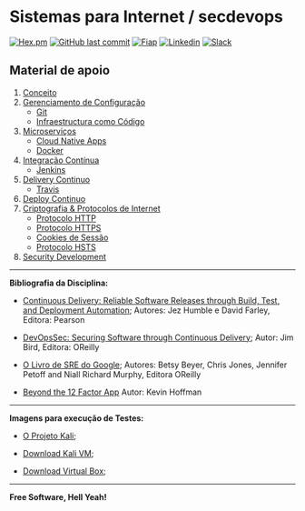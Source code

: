 # Sistemas para Internet / secdevops

[![Hex.pm](https://img.shields.io/hexpm/l/plug.svg)](https://github.com/2TINsecdevops/classroom/blob/master/LICENCE.md) [![GitHub last commit](https://img.shields.io/github/last-commit/google/skia.svg)](https://github.com/2TINsecdevops/classroom/commits/master) [![Fiap](https://img.shields.io/badge/Fiap-2018-ff0080.svg)](https://www.fiap.com.br/) [![Linkedin](https://img.shields.io/badge/Linkedin-hpinfo-00BFFF.svg)](https://www.linkedin.com/in/hpinfo/) [![Slack](https://img.shields.io/badge/slack-%23fiapsecdevops-yellow.svg)](https://join.slack.com/t/fiapsecdevops/shared_invite/enQtMzA5MDUyNTU3ODg5LWY4OTIxYmZiNmI5ZDgzYTQ4MGQ0N2I1NjEzNGIxY2Y0M2M5Y2M4ZGZmYzJhZmFiMzM1ODg5OWQ4ZDVjYTRiZmU)

## Material de apoio

1. [Conceito](https://github.com/2TINsecdevops/classroom/blob/master/content/1conceitos)
2. [Gerenciamento de Configuração](https://github.com/2TINsecdevops/classroom/blob/master/content/2gerenciamentodeConfiguracao)
   - [Git](https://github.com/2TINsecdevops/classroom/blob/master/content/2gerenciamentodeConfiguracao/2.1git.md)
   - [Infraestructura como Código](https://github.com/2TINsecdevops/classroom/blob/master/content/2gerenciamentodeConfiguracao/2.2iac.md)
3. [Microserviços](https://github.com/2TINsecdevops/classroom/blob/master/content/3microservicos)
   - [Cloud Native Apps](https://github.com/2TINsecdevops/classroom/blob/master/content/3microservicos/3.1cloudNativeAplications.md)
   - [Docker](https://github.com/2TINsecdevops/classroom/blob/master/content/3microservicos/3.2docker.md)
4. [Integração Contínua](https://github.com/2TINsecdevops/classroom/blob/master/content/4continuousIntegration)
   - [Jenkins](https://github.com/2TINsecdevops/classroom/blob/master/labs/jenkins)
5. [Delivery Continuo](https://github.com/2TINsecdevops/classroom/blob/master/content/5continuousDelivery)
   - [Travis](https://github.com/2TINsecdevops/classroom/blob/master/labs/travis)
6. [Deploy Continuo](https://github.com/2TINsecdevops/classroom/blob/master/content/6continuousDeployment)
7. [Criptografia & Protocolos de Internet](https://github.com/2TINsecdevops/classroom/tree/master/content/7criptografiaProtocolos)
   - [Protocolo HTTP](https://github.com/2TINsecdevops/classroom/tree/master/content/7criptografiaProtocolos/7.1protocoloHTTP.md)
   - [Protocolo HTTPS](https://github.com/2TINsecdevops/classroom/tree/master/content/7criptografiaProtocolos/7.2protocoloHTTPS.md)
   - [Cookies de Sessão](https://github.com/2TINsecdevops/classroom/tree/master/content/7criptografiaProtocolos/7.3cookies.md)
   - [Protocolo HSTS](https://github.com/2TINsecdevops/classroom/tree/master/content/7criptografiaProtocolos/7.4protocoloHSTS.md)
8. [Security Development](https://github.com/2TINsecdevops/classroom/tree/master/content/8security)

---

**Bibliografia da Disciplina:**

* [Continuous Delivery: Reliable Software Releases through Build, Test, and Deployment Automation](https://www.pearson.com/us/higher-education/program/Humble-Continuous-Delivery-Reliable-Software-Releases-through-Build-Test-and-Deployment-Automation/PGM249879.html); 
Autores: Jez Humble e David Farley, Editora: Pearson

* [DevOpsSec: Securing Software through Continuous Delivery](http://www.oreilly.com/webops-perf/free/devopssec.csp); 
Autor: Jim Bird, Editora: OReilly

* [O Livro de SRE do Google](https://landing.google.com/sre/book.html); 
Autores: Betsy Beyer, Chris Jones, Jennifer Petoff and Niall Richard Murphy, Editora OReilly

* [Beyond the 12 Factor App](https://content.pivotal.io/ebooks/beyond-the-12-factor-app) Autor: Kevin Hoffman

---

**Imagens para execução de Testes:**

- [O Projeto Kali](https://www.kali.org/downloads/3/);

- [Download Kali VM](https://www.offensive-security.com/kali-linux-vmware-virtualbox-image-download/);

- [Download Virtual Box](https://www.virtualbox.org/wiki/Downloads);

---

**Free Software, Hell Yeah!**
